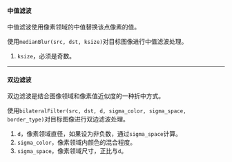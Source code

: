 #### 中值滤波

中值滤波使用像素领域的中值替换该点像素的值。

使用`medianBlur(src, dst, ksize)`对目标图像进行中值滤波处理。

1. `ksize`，必须是奇数。

---

#### 双边滤波

双边滤波是结合图像领域和像素值近似度的一种折中方式。

使用`bilateralFilter(src, dst, d, sigma_color, sigma_space, border_type)`对目标图像进行双边滤波处理。

1. `d`，像素领域直径，如果设为非负数，通过`sigma_space`计算。
2. `sigma_color`，像素领域内颜色的混合程度。
3. `sigma_space`，像素领域尺寸，正比与`d`。